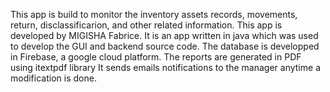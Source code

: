 This app is build to monitor the inventory assets records, movements, return, disclassificarion, and other related information.
This app is developed by MIGISHA Fabrice. It is an app written in java which was used to develop the GUI and backend source code.
The database is developped in Firebase, a google cloud platform.
The reports are generated in PDF using itextpdf library
It sends emails notifications to the manager anytime a modification is done.

